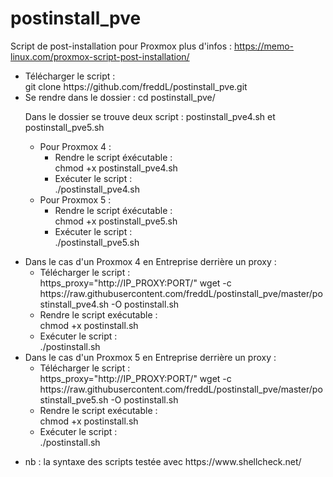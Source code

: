 # postinstall_pve
Script de post-installation pour Proxmox
plus d'infos : https://memo-linux.com/proxmox-script-post-installation/

<ul>
<li>Télécharger le script :</li>
git clone https://github.com/freddL/postinstall_pve.git

<li>Se rendre dans le dossier :
cd postinstall_pve/

Dans le dossier se trouve deux script : postinstall_pve4.sh et postinstall_pve5.sh

<ul>
<li>Pour Proxmox 4 :
<ul>
  <li>Rendre le script éxécutable :</li>
chmod +x postinstall_pve4.sh
  <li>Exécuter le script :</li>
./postinstall_pve4.sh
  </ul></li>
  </ul>
<ul>
<li>Pour Proxmox 5 :
<ul>
  <li>Rendre le script éxécutable :</li>
chmod +x postinstall_pve5.sh
  <li>Exécuter le script :</li>
./postinstall_pve5.sh
  </ul></li>
  </ul>
  </li>
  </ul>
  <ul>
  <li>Dans le cas d'un Proxmox 4 en Entreprise derrière un proxy :
    <ul>
      <li>Télécharger le script :</li>
https_proxy="http://IP_PROXY:PORT/" wget -c https://raw.githubusercontent.com/freddL/postinstall_pve/master/postinstall_pve4.sh -O postinstall.sh
      <li>Rendre le script exécutable :</li>
chmod +x postinstall.sh
      <li>Exécuter le script :</li>
./postinstall.sh
    </ul>
  </li>
  
  <li>Dans le cas d'un Proxmox 5 en Entreprise derrière un proxy :
    <ul>
      <li>Télécharger le script :</li>
https_proxy="http://IP_PROXY:PORT/" wget -c https://raw.githubusercontent.com/freddL/postinstall_pve/master/postinstall_pve5.sh -O postinstall.sh
      <li>Rendre le script exécutable :</li>
chmod +x postinstall.sh
      <li>Exécuter le script :</li>
./postinstall.sh
      </ul>
  </li>
  </ul>
  <ul>
  <li>nb : la syntaxe des scripts testée avec https://www.shellcheck.net/</li>
  </ul>
